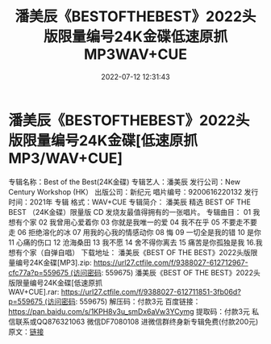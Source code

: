 ﻿---
title: 潘美辰《BESTOFTHEBEST》2022头版限量编号24K金碟低速原抓MP3WAV+CUE
date: 2022-07-12 12:31:43
categories: 新碟专辑、稀有等精品
tags: 华语中文
---
# 潘美辰《BESTOFTHEBEST》2022头版限量编号24K金碟[低速原抓MP3/WAV+CUE]

专辑名称：Best of the
Best(24K金碟)
专辑艺人：潘美辰
发行公司：New Century Workshop
(HK）
出版公司：新纪元
唱片编号：9200616220132
发行时间：2021年
专辑 格式：WAV+CUE
专辑简介：
潘美辰 精选 BEST
OF THE BEST （24K金碟）限量版 CD
发烧友最值得拥有的一张唱片。
专辑曲目：
01 我想有个家
02 我曾用心爱着你
03 你就是我唯一的爱
04 我不在乎
05 不要走不要走
06 拒绝溶化的冰
07 用我的心我的情感动你
08 悔
09 一切全是我的错
10 是你
11 心痛的伤口
12 沧海桑田
13 我不愿
14 舍不得你离去
15 痛苦是你孤独是我
16.我想有个家（自弹自唱）
下载地址：
潘美辰《BEST OF THE
BEST》2022头版限量编号24K金碟[MP3].zip: https://url27.ctfile.com/f/9388027-612712967-cfc77a?p=559675 (访问密码:
559675)
潘美辰《BEST OF THE
BEST》2022头版限量编号24K金碟[低速原抓WAV+CUE].rar: https://url27.ctfile.com/f/9388027-612711851-3fb06d?p=559675 (访问密码:
559675)
解压码：付款3元
百度链接：https://pan.baidu.com/s/1KPH8v3u_smDx6aVw3YCymg
提取码：付款3元
私信联系或QQ876321063
微信DF7080108
进微信群终身新专辑免费(付款200元)
原文：[链接](https://blog.sina.com.cn/s/blog_1647c7e7601030ybb.html)